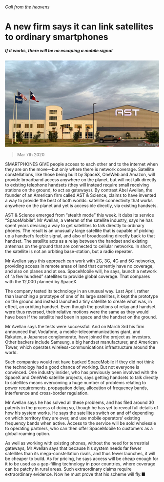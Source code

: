 ###### Call from the heavens

# A new firm says it can link satellites to ordinary smartphones 

##### If it works, there will be no escaping a mobile signal 

![image](images/20200307_STP502.jpg) 

> Mar 7th 2020 

SMARTPHONES GIVE people access to each other and to the internet when they are on the move—but only where there is network coverage. Satellite constellations, like those being built by SpaceX, OneWeb and Amazon, will provide broadband access anywhere on the planet, but will not talk directly to existing telephone handsets (they will instead require small receiving stations on the ground, to act as gateways). By contrast Abel Avellan, the founder of an American firm called AST &amp; Science, claims to have invented a way to provide the best of both worlds: satellite connectivity that works anywhere on the planet and yet is accessible directly, via existing handsets.

AST &amp; Science emerged from “stealth mode” this week. It dubs its service “SpaceMobile”. Mr Avellan, a veteran of the satellite industry, says he has spent years devising a way to get satellites to talk directly to ordinary phones. The result is an unusually large satellite that is capable of picking up a handset’s feeble signal, and also of broadcasting directly back to that handset. The satellite acts as a relay between the handset and existing antennas on the ground that are connected to cellular networks. In short, the satellite is not an orbiting base-station, but a radio repeater.


Mr Avellan says this approach can work with 2G, 3G, 4G and 5G networks, providing access in remote areas of land that currently have no coverage, and also on planes and at sea. SpaceMobile will, he says, launch a network of “a few hundred” satellites to provide global coverage. That compares with the 12,000 planned by SpaceX.

The company tested its technology in an unusual way. Last April, rather than launching a prototype of one of its large satellites, it kept the prototype on the ground and instead launched a tiny satellite to create what was, in effect, an orbiting handset. Even though the positions of relay and handset were thus reversed, their relative motions were the same as they would have been if the satellite had been in space and the handset on the ground.

Mr Avellan says the tests were successful. And on March 3rd his firm announced that Vodafone, a mobile-telecommunications giant, and Rakuten, a Japanese conglomerate, have joined the project as investors. Other backers include Samsung, a big handset manufacturer, and American Tower, which operates wireless-communications infrastructure around the world.

Such companies would not have backed SpaceMobile if they did not think the technology had a good chance of working. But not everyone is convinced. One industry insider, who has previously been involved with the SpaceX and OneWeb satellite projects, says getting handsets to talk directly to satellites means overcoming a huge number of problems relating to power requirements, propagation delay, allocation of frequency bands, interference and cross-border regulation.

Mr Avellan says he has solved all these problems, and has filed around 30 patents in the process of doing so, though he has yet to reveal full details of how his system works. He says the satellites switch on and off depending on which territory they are over, and use mobile operators’ existing frequency bands when active. Access to the service will be sold wholesale to operating partners, who can then offer SpaceMobile to customers as a global roaming option.

As well as working with existing phones, without the need for terrestrial gateways, Mr Avellan says that because his system needs far fewer satellites than its mega-constellation rivals, and thus fewer launches, it will be cheaper to build. As for pricing, he says access will be cheap enough for it to be used as a gap-filling technology in poor countries, where coverage can be patchy in rural areas. Such extraordinary claims require extraordinary evidence. Now he must prove that his scheme will fly.■

